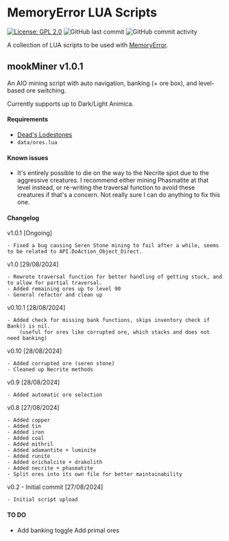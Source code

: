 # MemoryError LUA Scripts
[![License: GPL 2.0](https://img.shields.io/badge/License-GPL%202.0-brightgreen.svg)](https://opensource.org/license/gpl-2-0)
![GitHub last commit](https://img.shields.io/github/last-commit/mooklle/mookScripts?color=4ba8a2)
![GitHub commit activity](https://img.shields.io/github/commit-activity/t/mooklle/mookScripts?color=c247c2)


A collection of LUA scripts to be used with [MemoryError](http://memoryerror.infinityfreeapp.com/).

## mookMiner v1.0.1
An AIO mining script with auto navigation, banking (+ ore box), and level-based ore switching.

Currently supports up to Dark/Light Animica.

#### Requirements
- [Dead's Lodestones](https://me.deadcod.es/lodestones)
- `data/ores.lua`

#### Known issues
- It's entirely possible to die on the way to the Necrite spot due to the aggressive creatures. I recommend either mining Phasmatite at that level instead, or re-writing the traversal function to avoid these creatures if that's a concern. Not really sure I can do anything to fix this one.

#### Changelog
v1.0.1 [Ongoing]
```
- Fixed a bug causing Seren Stone mining to fail after a while, seems to be related to API.DoAction_Object_Direct.
```

v1.0 [29/08/2024]
```
- Rewrote traversal function for better handling of getting stuck, and to allow for partial traversal.
- Added remaining ores up to level 90
- General refactor and clean up
```

v0.10.1 [28/08/2024]
```
- Added check for missing bank functions, skips inventory check if Bank() is nil.
    (useful for ores like corrupted ore, which stacks and does not need banking)
```

v0.10 [28/08/2024]
```
- Added corrupted ore (seren stone)
- Cleaned up Necrite methods
```

v0.9 [28/08/2024]
```
- Added automatic ore selection
```

v0.8 [27/08/2024]
```
- Added copper
- Added tin
- Added iron
- Added coal
- Added mithril
- Added adamantite + luminite
- Added runite
- Added orichalcite + drakolith
- Added necrite + phasmatite
- Split ores into its own file for better maintainability
```

v0.2 - Initial commit [27/08/2024]
```
- Initial script upload
```

#### TO DO
- Add banking toggle
   Add primal ores
